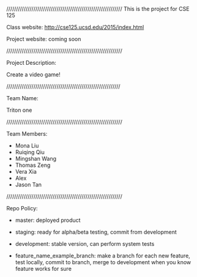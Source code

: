 ////////////////////////////////////////////////////////////
This is the project for CSE 125

Class website: http://cse125.ucsd.edu/2015/index.html

Project website: coming soon

////////////////////////////////////////////////////////////

Project Description:

Create a video game!

///////////////////////////////////////////////////////////

Team Name:

Triton one

////////////////////////////////////////////////////////////

Team Members: 

- Mona Liu
- Ruiqing Qiu
- Mingshan Wang
- Thomas Zeng
- Vera Xia
- Alex
- Jason Tan

////////////////////////////////////////////////////////////

Repo Policy:

- master: deployed product

- staging: ready for alpha/beta testing, commit from
  development

- development: stable version, can perform system tests

- feature_name_example_branch: make a branch for each new 
  feature, test locally, commit to branch, merge to 
  development when you know feature works for sure
